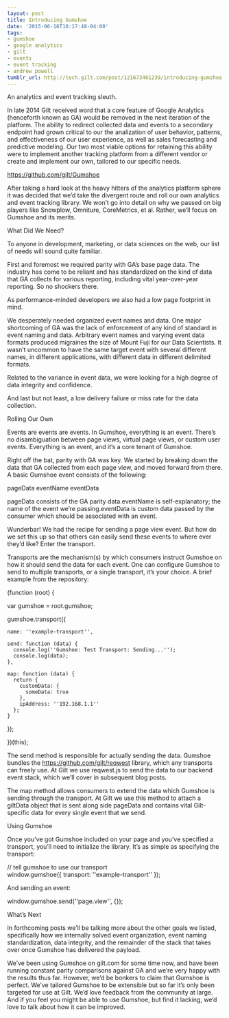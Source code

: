 ```yaml
---
layout: post
title: Introducing Gumshoe
date: '2015-06-16T10:17:48-04:00'
tags:
- gumshoe
- google analytics
- gilt
- events
- event tracking
- andrew powell
tumblr_url: http://tech.gilt.com/post/121673461239/introducing-gumshoe
---
```

An analytics and event tracking sleuth.

In late 2014 Gilt received word that a core feature of Google Analytics (henceforth known as GA) would be removed in the next iteration of the platform. The ability to redirect collected data and events to a secondary endpoint had grown critical to our the analization of user behavior, patterns, and effectiveness of our user experience, as well as sales forecasting and predictive modeling. Our two most viable options for retaining this ability were to implement another tracking platform from a different vendor or create and implement our own, tailored to our specific needs.

https://github.com/gilt/Gumshoe

After taking a hard look at the heavy hitters of the analytics platform sphere it was decided that we’d take the divergent route and roll our own analytics and event tracking library. We won’t go into detail on why we passed on big players like Snowplow, Omniture, CoreMetrics, et al. Rather, we’ll focus on Gumshoe and its merits.

What Did We Need?

To anyone in development, marketing, or data sciences on the web, our list of needs will sound quite familiar.

First and foremost we required parity with GA’s base page data. The industry has come to be reliant and has standardized on the kind of data that GA collects for various reporting, including vital year-over-year reporting. So no shockers there.

As performance-minded developers we also had a low page footprint in mind.

We desperately needed organized event names and data. One major shortcoming of GA was the lack of enforcement of any kind of standard in event naming and data. Arbitrary event names and varying event data formats produced migraines the size of Mount Fuji for our Data Scientists. It wasn’t uncommon to have the same target event with several different names, in different applications, with different data in different delimited formats.

Related to the variance in event data, we were looking for a high degree of data integrity and confidence.

And last but not least, a low delivery failure or miss rate for the data collection.

Rolling Our Own

Events are events are events. In Gumshoe, everything is an event. There’s no disambiguation between page views, virtual page views, or custom user events. Everything is an event, and it’s a core tenant of Gumshoe.

Right off the bat, parity with GA was key. We started by breaking down the data that GA collected from each page view, and moved forward from there. A basic Gumshoe event consists of the following:

pageData
eventName
eventData


pageData consists of the GA parity data.eventName is self-explanatory; the name of the event we’re passing.eventData is custom data passed by the consumer which should be associated with an event.

Wunderbar! We had the recipe for sending a page view event. But how do we set this up so that others can easily send these events to where ever they’d like? Enter the transport.

Transports are the mechanism(s) by which consumers instruct Gumshoe on how it should send the data for each event. One can configure Gumshoe to send to multiple transports, or a single transport, it’s your choice. A brief example from the repository:

(function (root) {

  var gumshoe = root.gumshoe;

  gumshoe.transport({

    name: ''example-transport'',

    send: function (data) {
      console.log(''Gumshoe: Test Transport: Sending...'');
      console.log(data);
    },

    map: function (data) {
      return {
        customData: {
          someData: true
        },
        ipAddress: ''192.168.1.1''
      };
    }

  });

})(this);


The send method is responsible for actually sending the data. Gumshoe bundles the https://github.com/gilt/reqwest library, which any transports can freely use. At Gilt we use reqwest.js to send the data to our backend event stack, which we’ll cover in subsequent blog posts.

The map method allows consumers to extend the data which Gumshoe is sending through the transport. At Gilt we use this method to attach a giltData object that is sent along side pageData and contains vital Gilt-specific data for every single event that we send.

Using Gumshoe

Once you’ve got Gumshoe included on your page and you’ve specified a transport, you’ll need to initialize the library. It’s as simple as specifying the transport:

// tell gumshoe to use our transport  
window.gumshoe({ transport: ''example-transport'' });  


And sending an event:

window.gumshoe.send(''page.view'', {});  


What’s Next

In forthcoming posts we’ll be talking more about the other goals we listed, specifically how we internally solved event organization, event naming standardization, data integrity, and the remainder of the stack that takes over once Gumshoe has delivered the payload.

We’ve been using Gumshoe on gilt.com for some time now, and have been running constant parity comparisons against GA and we’re very happy with the results thus far. However, we’d be bonkers to claim that Gumshoe is perfect. We’ve tailored Gumshoe to be extensible but so far it’s only been targeted for use at Gilt. We’d love feedback from the community at large. And if you feel you might be able to use Gumshoe, but find it lacking, we’d love to talk about how it can be improved.
